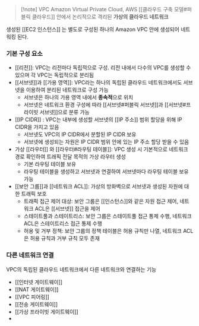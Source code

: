 ---
---

> [!note] VPC
> Amazon Virtual Private Cloud, AWS [[클라우드 구축 모델#퍼블릭 클라우드]] 안에서 논리적으로 격리된 **가상의 클라우드 네트워크**

생성된 [[EC2 인스턴스]] 는 별도로 구성된 하나의 Amazon VPC 안에 생성되어 네트워킹 된다.

### 기본 구성 요소
- [[리전]]: VPC는 리전마다 독립적으로 구성. 리전 내에서 다수의 VPC를 생성할 수 있으며 각 VPC는 독립적으로 분리됨
- [[서브넷]]과 [[가용 영역]]: VPC라는 하나의 독립된 클라우드 네트워크에서도 서브넷을 이용하여 분리된 네트워크로 구성 가능
	- 서브넷은 하나의 가용 영역 내에서 **종속적**으로 위치
	- 서브넷은 네트워크 환경 구성에 따라 [[서브넷#퍼블릭 서브넷]]과 [[서브넷#프라이빗 서브넷]]으로 분류 가능
- [[IP CIDR]] : VPC는 내부에 생성할 서브넷의 [[IP 주소]] 범위 할당을 위해 IP CIDR을 가지고 있음
	- 서브넷도 VPC의 IP CIDR에서 분할된 IP CIDR 보유
	- 서브넷에 생성되는 자원은 IP CIDR 범위 안에 있는 IP 주소 할당 받을 수 있음
- 가상 [[라우터]] 와 [[라우터#라우팅 테이블]]: VPC 생성 시 기본적으로 네트워크 경로 확인하여 트래픽 전달 목적의 가상 라우터 생성
	- 기본 라우팅 테이블 보유
	- 라우팅 테이블을 생성하고 서브넷과 연결하여 서브넷마다 라우팅 테이블 보유 가능
- [[보안 그룹]]과 [[네트워크 ACL]]: 가상의 방화벽으로 서브넷과 생성된 자원에 대한 트래픽 보호
	- 트래픽 접근 제어 대상: 보안 그룹은 [[인스턴스]]와 같은 자원 접근 제어, 네트워크 ACL은 [[서브넷]] 접근을 제어
	- 스테이트풀과 스테이트리스: 보안 그룹은 스테이트풀 접근 통제 수행, 네트워크 ACL은 스테이트리스 접근 통제 수행
	- 허용 및 거부 정책: 보안 그룹의 정책 테이블은 허용 규칙만 나열, 네트워크 ACL은 허용 규칙과 거부 규칙 모두 존재

### 다른 네트워크 연결
VPC의 독립된 클라우드 네트워크에서 다른 네트워크와 연결하는 기능
- [[인터넷 게이트웨이]]
- [[NAT 게이트웨이]]
- [[VPC 피어링]]
- [[전송 게이트웨이]] 
- [[가상 프라이빗 게이트웨이]]
- 